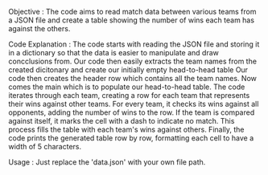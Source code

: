 Objective :
   The code aims to read match data between various teams from a JSON file and create a table showing the number of wins each team has against the others.

Code Explanation :
   The code starts with reading the JSON file and storing it in a dictionary so that the data is easier to manipulate and draw concclusions from. 
   Our code then easily extracts the team names from the created dicitonary and create our initially empty head-to-head table
   Our code then creates the header row which contains all the team names.
   Now comes the main which is to populate our head-to-head table. 
   The code iterates through each team, creating a row for each team that represents their wins against other teams. For every team, it checks its wins against all opponents, adding the number of wins to the row. If the 
   team is compared against itself, it marks the cell with a dash to indicate no match. This process fills the table with each team's wins against others.
   Finally, the code prints the generated table row by row, formatting each cell to have a width of 5 characters.

Usage :
   Just replace the 'data.json' with your own file path.






